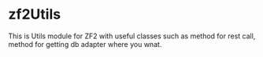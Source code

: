 # zf2Utils
This is Utils module for ZF2 with useful classes such as method for rest call, method for getting db adapter where you wnat. 
